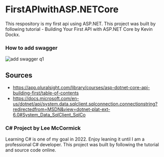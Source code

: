 # FirstAPIwithASP.NETCore
This respository is my first api using ASP.NET. This project was built by following tutorial - Building Your First API with ASP.NET Core
by Kevin Dockx.

### How to add swagger
![add swagger q1](https://user-images.githubusercontent.com/57606580/154171877-56c5507d-5eff-48e0-a4e5-1484bf7c2542.jpg)

## Sources
 - https://app.pluralsight.com/library/courses/asp-dotnet-core-api-building-first/table-of-contents
 - https://docs.microsoft.com/en-us/dotnet/api/system.data.sqlclient.sqlconnection.connectionstring?redirectedfrom=MSDN&view=dotnet-plat-ext-6.0#System_Data_SqlClient_SqlCo

### C# Project by Lee McCormick
Learning C# is one of my goal in 2022. Enjoy leaning it until I am a professional C# developer. This project was built by following the tutorial and source code online.
